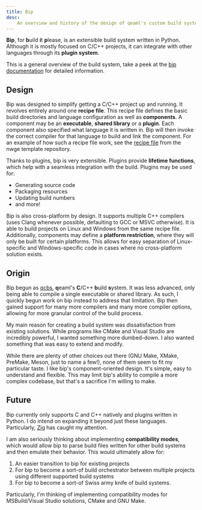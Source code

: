 ```yaml
---
title: Bip
desc:
    An overview and history of the design of qeaml's custom build system, bip.
---
```


**Bip**, for **b**uild **i**t **p**lease, is an extensible build system written
in Python. Although it is mostly focused on C/C++ projects, it can integrate
with other languages through its **plugin system**.

This is a general overview of the build system, take a peek at the [bip
documentation] for detailed information.

## Design

Bip was designed to simplify getting a C/C++ project up and running. It revolves
entirely around one **recipe file**. This recipe file defines the basic build
directories and language configuration as well as **components**. A component
may be an **executable**, **shared library** or a **plugin**. Each component
also specified what language it is written in. Bip will then invoke the correct
compiler for that language to build and link the component. For an example of
how such a recipe file work, see the [recipe file][nwge-template recipe] from
the nwge template repository.

Thanks to plugins, bip is very extensible. Plugins provide **lifetime
functions**, which help with a seamless integration with the build. Plugins may
be used for:

* Generating source code
* Packaging resources
* Updating build numbers
* and more!

Bip is also cross-platform by design. It supports multiple C++ compilers (uses
Clang whenever possible, defaulting to GCC or MSVC otherwise). It is able to
build projects on Linux and Windows from the same recipe file. Additionally,
components may define a **platform restriction**, where they will only be built
for certain platforms. This allows for easy separation of Linux-specific and
Windows-specific code in cases where no cross-platform solution exists.

## Origin

Bip begun as [qcbs], **q**eaml's **C**/C++ **b**uild **s**ystem. It was less
advanced, only being able to compile a single executable or shared library. As
such, I quickly begun work on bip instead to address that limitation. Bip then
gained support for many more compilers and many more compiler options, allowing
for more granular control of the build process.

My main reason for creating a build system was dissatisfaction from existing
solutions. While programs like CMake and Visual Studio are incredibly powerful,
I wanted something more dumbed-down. I also wanted something that was easy to
extend and modify.

While there are plenty of other choices out there (GNU Make, XMake, PreMake,
Meson, just to name a few!), none of them seem to fit my particular taste.
I like bip's component-oriented design. It's simple, easy to understand and
flexible. This may limit bip's ability to compile a more complex codebase, but
that's a sacrifice I'm willing to make.

## Future

Bip currently only supports C and C++ natively and plugins written in Python. I
do intend on expanding it beyond just these languages. Particularly, [Zig] has
caught my attention.

I am also seriously thinking about implementing **compatibility modes**, which
would allow bip to parse build files written for other build systems and then
emulate their behavior. This would ultimately allow for:

1. An easier transition to bip for existing projects
2. For bip to become a sort-of build orchestrator between multiple projects
   using different supported build systems
3. For bip to become a sort-of Swiss army knife of build systems.

Particularly, I'm thinking of implementing compatibility modes for
MSBuild/Visual Studio solutions, CMake and GNU Make.

[bip documentation]:
    https://github.com/qeaml/bip/tree/main/doc
[nwge-template recipe]:
    https://github.com/qeaml/nwge-template/blob/main/recipe.toml
[qcbs]: https://github.com/qeaml/bs
[Zig]: https://ziglang.org
